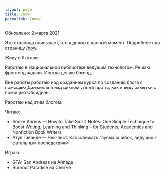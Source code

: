 ```yaml
---
layout: page
title: /now
permalink: /now/
---
```


Обновлено: 2 марта 2021

Эта страница описывает, что я делаю в данный момент. Подробнее про страницу [/now](https://nownownow.com/about).

Живу в Якутске.

Работаю в Национальной библиотеке ведущим технологом. Решаю фронтенд задачи. Иногда делаю бэкенд.

Вне работы работаю над созданием курса по созданию блога с помощью Джекилла и над циклом статей про то, как я веду заметки с помощью Обсидиан.

Работаю над этим блогом.

Читаю:

-  Sönke Ahrens — How to Take Smart Notes: One Simple Technique to Boost Writing, Learning and Thinking – for Students, Academics and Nonfiction Book Writers
- Атул Гаванде — Чек-лист. Как избежать глупых ошибок, ведущих к фатальным последствиям

Играю:

- GTA: San Andreas на Айпаде
- Burnout Paradise на Свитче
